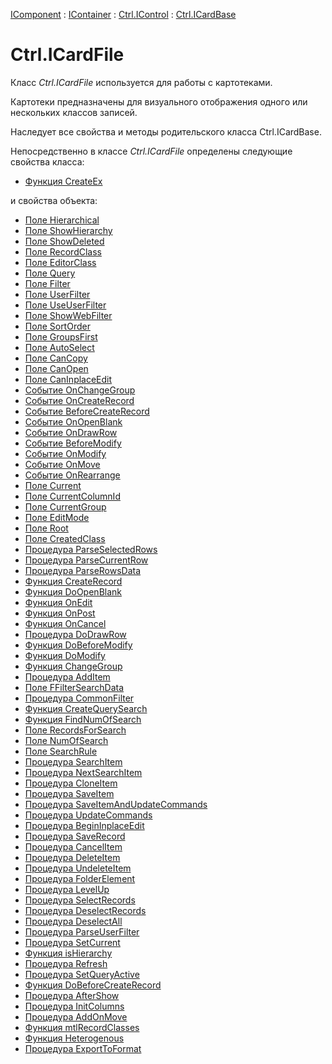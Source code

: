 ﻿---
Title: Компонент ICardFile
Link: .Ctrl.ICardFile
---

[IComponent](topic:Com.Custom.ComClasses.IComponent.Default) :
[IContainer](topic:Com.Custom.ComClasses.IContainer.Default) :
[Ctrl.IControl](topic:Com.Custom.ComClasses.Ctrl.IControl.Default) :
[Ctrl.ICardBase](topic:Com.Custom.ComClasses.Ctrl.ICardBase.Default)

# Ctrl.ICardFile

Класс *Ctrl.ICardFile* используется для работы с картотеками.

Картотеки предназначены для визуального отображения одного или нескольких классов записей.

Наследует все свойства и методы родительского класса Ctrl.ICardBase.

Непосредственно в классе *Ctrl.ICardFile* определены следующие свойства класса:
* [Функция CreateEx](CreateEx)

и свойства объекта:
* [Поле Hierarchical](Hierarchical)
* [Поле ShowHierarchy](ShowHierarchy)
* [Поле ShowDeleted](ShowDeleted)
* [Поле RecordClass](RecordClass)
* [Поле EditorClass](EditorClass)
* [Поле Query](Query)
* [Поле Filter](Filter)
* [Поле UserFilter](UserFilter)
* [Поле UseUserFilter](UseUserFilter)
* [Поле ShowWebFilter](ShowWebFilter)
* [Поле SortOrder](SortOrder)
* [Поле GroupsFirst](GroupsFirst)
* [Поле AutoSelect](AutoSelect)
* [Поле CanCopy](CanCopy)
* [Поле CanOpen](CanOpen)
* [Поле CanInplaceEdit](CanInplaceEdit)
* [Событие OnChangeGroup](OnChangeGroup)
* [Событие OnCreateRecord](OnCreateRecord)
* [Событие BeforeCreateRecord](BeforeCreateRecord)
* [Событие OnOpenBlank](OnOpenBlank)
* [Событие OnDrawRow](OnDrawRow)
* [Событие BeforeModify](BeforeModify)
* [Событие OnModify](OnModify)
* [Событие OnMove](OnMove)
* [Событие OnRearrange](OnRearrange)
* [Поле Current](Current)
* [Поле CurrentColumnId](CurrentColumnId)
* [Поле CurrentGroup](CurrentGroup)
* [Поле EditMode](EditMode)
* [Поле Root](Root)
* [Поле CreatedClass](CreatedClass)
* [Процедура ParseSelectedRows](ParseSelectedRows)
* [Процедура ParseCurrentRow](ParseCurrentRow)
* [Процедура ParseRowsData](ParseRowsData)
* [Функция CreateRecord](CreateRecord)
* [Функция DoOpenBlank](DoOpenBlank)
* [Функция OnEdit](OnEdit)
* [Функция OnPost](OnPost)
* [Функция OnCancel](OnCancel)
* [Процедура DoDrawRow](DoDrawRow)
* [Функция DoBeforeModify](DoBeforeModify)
* [Функция DoModify](DoModify)
* [Функция ChangeGroup](ChangeGroup)
* [Процедура AddItem](AddItem)
* [Поле FFilterSearchData](FFilterSearchData)
* [Процедура CommonFilter](CommonFilter)
* [Функция CreateQuerySearch](CreateQuerySearch)
* [Функция FindNumOfSearch](FindNumOfSearch)
* [Поле RecordsForSearch](RecordsForSearch)
* [Поле NumOfSearch](NumOfSearch)
* [Поле SearchRule](SearchRule)
* [Процедура SearchItem](SearchItem)
* [Процедура NextSearchItem](NextSearchItem)
* [Процедура CloneItem](CloneItem)
* [Процедура SaveItem](SaveItem)
* [Процедура SaveItemAndUpdateCommands](SaveItemAndUpdateCommands)
* [Процедура UpdateCommands](UpdateCommands)
* [Процедура BeginInplaceEdit](BeginInplaceEdit)
* [Процедура SaveRecord](SaveRecord)
* [Процедура CancelItem](CancelItem)
* [Процедура DeleteItem](DeleteItem)
* [Процедура UndeleteItem](UndeleteItem)
* [Процедура FolderElement](FolderElement)
* [Процедура LevelUp](LevelUp)
* [Процедура SelectRecords](SelectRecords)
* [Процедура DeselectRecords](DeselectRecords)
* [Процедура DeselectAll](DeselectAll)
* [Процедура ParseUserFilter](ParseUserFilter)
* [Процедура SetCurrent](SetCurrent)
* [Функция isHierarchy](isHierarchy)
* [Процедура Refresh](Refresh)
* [Процедура SetQueryActive](SetQueryActive)
* [Функция DoBeforeCreateRecord](DoBeforeCreateRecord)
* [Процедура AfterShow](AfterShow)
* [Процедура InitColumns](InitColumns)
* [Процедура AddOnMove](AddOnMove)
* [Функция mtlRecordClasses](mtlRecordClasses)
* [Функция Heterogenous](Heterogenous)
* [Процедура ExportToFormat](ExportToFormat)